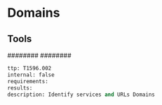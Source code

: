 # Domains

## Tools
########
########

```meta
ttp: T1596.002
internal: false
requirements: 
results: 
description: Identify services and URLs Domains 
```